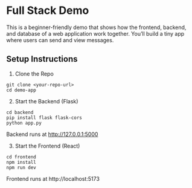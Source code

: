 # Full Stack Demo
This is a beginner-friendly demo that shows how the frontend, backend, and database of a web application work together. You’ll build a tiny app where users can send and view messages.

## Setup Instructions
1. Clone the Repo
```
git clone <your-repo-url>
cd demo-app
```

2. Start the Backend (Flask)
```
cd backend
pip install flask flask-cors
python app.py
```

Backend runs at http://127.0.0.1:5000

3. Start the Frontend (React)
```
cd frontend
npm install
npm run dev
```

Frontend runs at http://localhost:5173

